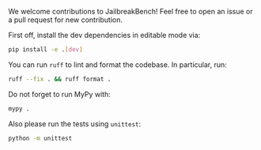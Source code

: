 We welcome contributions to JailbreakBench! Feel free to open an issue or a pull request for new contribution.

First off, install the dev dependencies in editable mode via:

```bash
pip install -e .[dev]
```

You can run `ruff` to lint and format the codebase. In particular, run:

```bash
ruff --fix . && ruff format .
```

Do not forget to run MyPy with:

```bash
mypy .
```

Also please run the tests using `unittest`:

```bash
python -m unittest
```